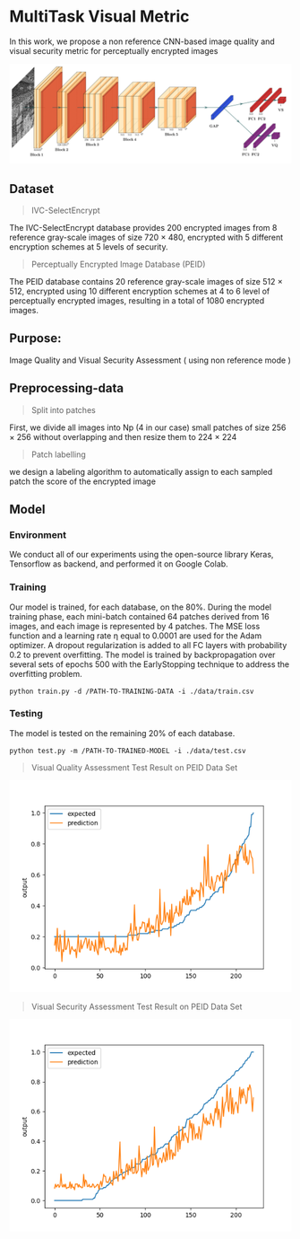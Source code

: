 # MultiTask Visual Metric

In this work, we propose a non reference CNN-based image quality and visual security metric for perceptually encrypted images

![assets/multiTask.png](assets/multiTask.png)



## Dataset

> IVC-SelectEncrypt

The IVC-SelectEncrypt database provides 200 encrypted images from 8 reference gray-scale images of size 720 × 480, encrypted with 5 different encryption schemes at 5 levels of security. 

> Perceptually Encrypted Image Database (PEID)

The PEID database contains 20 reference gray-scale images of size 512 × 512, encrypted using 10 different encryption schemes at 4 to 6 level of perceptually encrypted images, resulting in a total of 1080 encrypted images.

## Purpose: 

Image Quality and Visual Security Assessment ( using non reference mode ) 

## Preprocessing-data

> Split into patches

First, we divide all images into Np (4 in our case) small patches of size 256 × 256 without overlapping and then resize them to 224 × 224

> Patch labelling

we design a labeling algorithm to automatically assign to each sampled patch the score of the encrypted image


## Model

### Environment

We conduct all of our experiments using the open-source library Keras, Tensorflow as backend, and performed it on Google Colab. 
 
### Training

Our model is trained, for each database, on the 80%. 
During the model training phase, each mini-batch contained 64 patches derived from 16 images, and each image is represented by 4 patches. The MSE loss function and a learning rate η equal to 0.0001 are used for the Adam optimizer. A dropout regularization is added to all FC layers with probability 0.2 to prevent overfitting. 
The model is trained by backpropagation over several sets of epochs 500 with the EarlyStopping technique to address the overfitting problem.

```
python train.py -d /PATH-TO-TRAINING-DATA -i ./data/train.csv
```


### Testing

The model is tested on the remaining 20% of each database.

```
python test.py -m /PATH-TO-TRAINED-MODEL -i ./data/test.csv
```

> Visual Quality Assessment Test Result on PEID Data Set

![assets/VisualQuality.png](assets/VisualQuality.png)


> Visual Security Assessment Test Result on PEID Data Set

![assets/VisualSecurity.png](assets/VisualSecurity.png)

